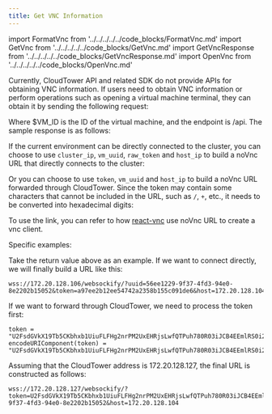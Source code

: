 ```yaml
---
title: Get VNC Information
---
```


import FormatVnc from '../../../../../code_blocks/FormatVnc.md'
import GetVnc from '../../../../../code_blocks/GetVnc.md'
import GetVncResponse from '../../../../../code_blocks/GetVncResponse.md'
import OpenVnc from '../../../../../code_blocks/OpenVnc.md'

Currently, CloudTower API and related SDK do not provide APIs for obtaining VNC information. If users need to obtain VNC information or perform operations such as opening a virtual machine terminal, they can obtain it by sending the following request:

<GetVnc />

Where $VM_ID is the ID of the virtual machine, and the endpoint is /api. The sample response is as follows:

<GetVncResponse />

If the current environment can be directly connected to the cluster, you can choose to use `cluster_ip`, `vm_uuid`, `raw_token` and `host_ip` to build a noVnc URL that directly connects to the cluster:

<FormatVnc />

Or you can choose to use `token`, `vm_uuid` and `host_ip` to build a noVnc URL forwarded through CloudTower. Since the token may contain some characters that cannot be included in the URL, such as `/`, `+`, etc., it needs to be converted into hexadecimal digits:

<FormatVncProxy />

To use the link, you can refer to how [react-vnc](https://github.com/roerohan/react-vnc) use noVnc URL to create a vnc client.

Specific examples:

Take the return value above as an example. If we want to connect directly, we will finally build a URL like this:

```
wss://172.20.128.106/websockify/?uuid=56ee1229-9f37-4fd3-94e0-8e2202b15052&token=a97ee2b12ee54742a2358b155c091de6&host=172.20.128.104
```

If we want to forward through CloudTower, we need to process the token first:

```
token = "U2FsdGVkX19Tb5CKbhxb1UiuFLFHg2nrPM2UxEHRjsLwfQTPuh780R03iJCB4EEmlRS0i2WZTK5Spb4yokCz3g=="
encodeURIComponent(token) = "U2FsdGVkX19Tb5CKbhxb1UiuFLFHg2nrPM2UxEHRjsLwfQTPuh780R03iJCB4EEmlRS0i2WZTK5Spb4yokCz3g%3D%3D"
```

Assuming that the CloudTower address is 172.20.128.127, the final URL is constructed as follows:

```
wss://172.20.128.127/websockify/?token=U2FsdGVkX19Tb5CKbhxb1UiuFLFHg2nrPM2UxEHRjsLwfQTPuh780R03iJCB4EEmlRS0i2WZTK5Spb4yokCz3g%3D%3D&uuid=56ee1229-9f37-4fd3-94e0-8e2202b15052&host=172.20.128.104
```